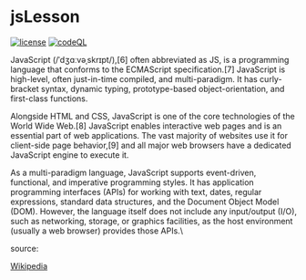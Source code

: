 # jsLesson

[![license](https://img.shields.io/github/license/slowy07/javascript?style=for-the-badge)](./LICENSE)
[![codeQL](https://img.shields.io/github/workflow/status/slowy07/javascript/CodeQL?style=for-the-badge)](https://github.com/slowy07/javascript/actions/workflows/codeql-analysis.yml)

JavaScript (/ˈdʒɑːvəˌskrɪpt/),[6] often abbreviated as JS, is a programming language that conforms to the ECMAScript specification.[7] JavaScript is high-level, often just-in-time compiled, and multi-paradigm. It has curly-bracket syntax, dynamic typing, prototype-based object-orientation, and first-class functions.

Alongside HTML and CSS, JavaScript is one of the core technologies of the World Wide Web.[8] JavaScript enables interactive web pages and is an essential part of web applications. The vast majority of websites use it for client-side page behavior,[9] and all major web browsers have a dedicated JavaScript engine to execute it.

As a multi-paradigm language, JavaScript supports event-driven, functional, and imperative programming styles. It has application programming interfaces (APIs) for working with text, dates, regular expressions, standard data structures, and the Document Object Model (DOM). However, the language itself does not include any input/output (I/O), such as networking, storage, or graphics facilities, as the host environment (usually a web browser) provides those APIs.\

<p align="center">
  <p>source:</p><a href="https://en.wikipedia.org/wiki/JavaScript">Wikipedia</a>
</p>
